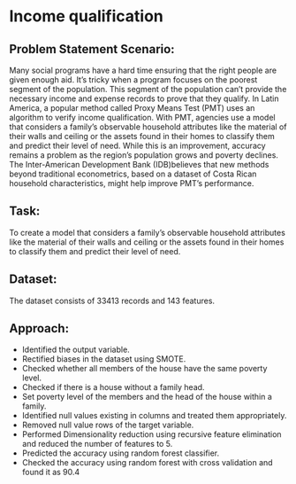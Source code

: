 # Income qualification
## Problem Statement Scenario:
Many social programs have a hard time ensuring that the right people are given enough aid. It’s tricky when a program focuses on the poorest segment of the population. This segment of the population can’t provide the necessary income and expense records to prove that they qualify.
In Latin America, a popular method called Proxy Means Test (PMT) uses an algorithm to verify income qualification. With PMT, agencies use a model that considers a family’s observable household attributes like the material of their walls and ceiling or the assets found in their homes to
classify them and predict their level of need.
While this is an improvement, accuracy remains a problem as the region’s population grows and poverty declines.
The Inter-American Development Bank (IDB)believes that new methods beyond traditional econometrics, based on a dataset of Costa Rican household characteristics, might help improve PMT’s performance.
## Task:
To create a model that considers a family’s observable household attributes like the material of their walls and ceiling or the assets found in their homes to classify them and predict their level of need.
## Dataset:
The dataset consists of 33413 records and 143 features.
## Approach:
  - Identified the output variable.
  - Rectified biases in the dataset using SMOTE.
  - Checked whether all members of the house have the same poverty level.
  - Checked if there is a house without a family head.
  - Set poverty level of the members and the head of the house within a family.
  - Identified null values existing in columns and treated them appropriately.
  - Removed null value rows of the target variable.
  - Performed Dimensionality reduction using recursive feature elimination and reduced the number of features to 5.
  - Predicted the accuracy using random forest classifier.
  - Checked the accuracy using random forest with cross validation and found it as 90.4
